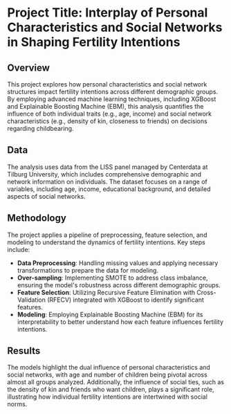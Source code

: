 # Project Title: Interplay of Personal Characteristics and Social Networks in Shaping Fertility Intentions

## Overview
This project explores how personal characteristics and social network structures impact fertility intentions across different demographic groups. By employing advanced machine learning techniques, including XGBoost and Explainable Boosting Machine (EBM), this analysis quantifies the influence of both individual traits (e.g., age, income) and social network characteristics (e.g., density of kin, closeness to friends) on decisions regarding childbearing.

## Data
The analysis uses data from the LISS panel managed by Centerdata at Tilburg University, which includes comprehensive demographic and network information on individuals. The dataset focuses on a range of variables, including age, income, educational background, and detailed aspects of social networks.

## Methodology
The project applies a pipeline of preprocessing, feature selection, and modeling to understand the dynamics of fertility intentions. Key steps include:

- **Data Preprocessing**: Handling missing values and applying necessary transformations to prepare the data for modeling.
- **Over-sampling**: Implementing SMOTE to address class imbalance, ensuring the model's robustness across different demographic groups.
- **Feature Selection**: Utilizing Recursive Feature Elimination with Cross-Validation (RFECV) integrated with XGBoost to identify significant features.
- **Modeling**: Employing Explainable Boosting Machine (EBM) for its interpretability to better understand how each feature influences fertility intentions.

## Results
The models highlight the dual influence of personal characteristics and social networks, with age and number of children being pivotal across almost all groups analyzed. Additionally, the influence of social ties, such as the density of kin and friends who want children, plays a significant role, illustrating how individual fertility intentions are intertwined with social norms.
